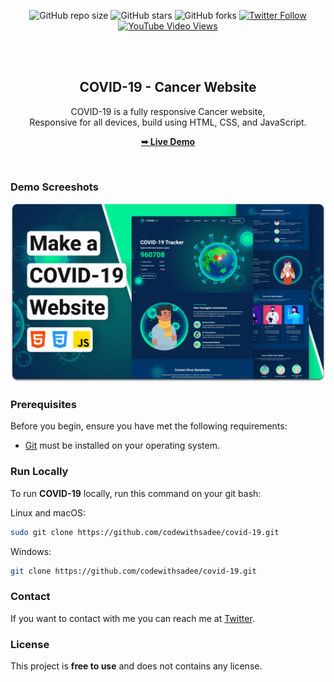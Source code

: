 <div align="center">
  
  ![GitHub repo size](https://img.shields.io/github/repo-size/codewithsadee/covid-19)
  ![GitHub stars](https://img.shields.io/github/stars/codewithsadee/covid-19?style=social)
  ![GitHub forks](https://img.shields.io/github/forks/codewithsadee/covid-19?style=social)
[![Twitter Follow](https://img.shields.io/twitter/follow/codewithsadee_?style=social)](https://twitter.com/intent/follow?screen_name=codewithsadee_)
  [![YouTube Video Views](https://img.shields.io/youtube/views/Zd17bkkJyww?style=social)](https://youtu.be/Zd17bkkJyww)

  <br />
  <br />

  <h2 align="center">COVID-19 - Cancer Website</h2>

  COVID-19 is a fully responsive Cancer website, <br />Responsive for all devices, build using HTML, CSS, and JavaScript.

  <a href="https://codewithsadee.github.io/covid-19/"><strong>➥ Live Demo</strong></a>

</div>

<br />

### Demo Screeshots

![COVID-19 Desktop Demo](./readme-images/desktop.png "Desktop Demo")

### Prerequisites

Before you begin, ensure you have met the following requirements:

* [Git](https://git-scm.com/downloads "Download Git") must be installed on your operating system.

### Run Locally

To run **COVID-19** locally, run this command on your git bash:

Linux and macOS:

```bash
sudo git clone https://github.com/codewithsadee/covid-19.git
```

Windows:

```bash
git clone https://github.com/codewithsadee/covid-19.git
```

### Contact

If you want to contact with me you can reach me at [Twitter](https://www.twitter.com/codewithsadee).

### License

This project is **free to use** and does not contains any license.
